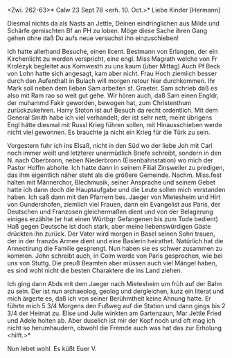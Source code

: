 <Zwi. 262-63>* Calw 23 Sept 78
 <erh. 10. Oct.>*
Liebe Kinder [Hermann]

Diesmal nichts da als Nasts an Jettle, Deinen eindringlichen aus Milde und Schärfe gemischten Bf an PH zu loben. Möge diese Sache ihren Gang gehen ohne daß Du aufs neue versuchst ihn einzuschieben!

Ich hatte allerhand Besuche, einen licent. Bestmann von Erlangen, der ein Kirchenlicht zu werden verspricht, eine engl. Miss Magrath welche von Fr Krolezyk begleitet aus Kornwesth zu uns kaum (über Mittag) Auch Pf Beck von Lohn hatte sich angesagt, kam aber nicht. Frau Hoch ziemlich besser durch den Aufenthalt in Bulach will morgen retour hier durchkommen. Ihr Mark soll neben dem lieben Sam arbeiten st. Graeter. Sam schrieb daß es also mit Ram rao so weit gut gehe. Wir hören auch, daß Sam einen Engldr, der muhammd Fakir geworden, bewogen hat, zum Christenthum zurückzukehren. Harry Stoton ist auf Besuch da recht ordentlich. Mit dem General Smith habe ich viel verhandelt, der ist sehr nett, meint übrigens Engl hätte diesmal mit Russl Krieg führen sollen, mit Hinausschieben werde nicht viel gewonnen. Es brauchte ja nicht ein Krieg für die Türk zu sein.

Vorgestern fuhr ich ins Elsaß, nicht in den Süd wo der liebe Joh mit Carl noch immer weilt und letzterer unermüdlich Briefe schreibt, sondern in den N. nach Oberbronn, neben Niederbronn (Eisenbahnstation) wo mich der Pastor Hoffm abholte. Ich hatte dann in seinem Filial Zinsweiler zu predigen, das ihm eigentlich näher steht als die größere Gemeinde. Nachm. Miss.fest halten mit Männerchor, Blechmusik, seiner Ansprache und seinem Gebet hatte ich dann doch die Hauptaufgabe und die Leute sollen mich verstanden haben. Ich saß dann mit den Pfarrern bes. Jaeger von Mietesheim und Hirt von Gundershofen, ziemlich viel Frauen, dann ein Evangelist aus Paris, der Deutschen und Franzosen gleichermaßen dient und von der Belagerung einiges erzählte (er hat einen Würtbgr Gefangenen bis zum Tode bedient) Haß gegen Deutsche ist doch stark, aber meine liebenswürdigen Gäste drückten ihn zurück. Der Vater wird morgen in Basel seinen Sohn trauen, der in der französ Armee dient und eine Baslerin heirathet. Natürlich hat die Annectirung die Familie gesprengt. Nun haben sie es schwer zusammen zu kommen. John schreibt auch, in Colm werde von Paris gesprochen, wie bei uns von Stuttg. Die preuß Beamten aber müssen auch viel Mängel haben, es sind wohl nicht die besten Charaktere die ins Land ziehen.

Ich ging dann Abds mit dem Jaeger nach Mietesheim um früh auf der Bahn zu sein. Der ist nun archaeolog, geolog und dergleichen, kurz ein literat und mich ärgerte es, daß ich von seiner Berühmtheit keine Ahnung hatte. Er führte mich 5 3/4 Morgens den Fußweg auf die Station und dann gings bis 2 3/4 der Heimat zu. Elise und Julie winkten am Gartenzaun, Mar Jettle Fried und Adele holten ab. Aber duselich ist mir der Kopf noch und oft mag ich nicht so herumhaudern, obwohl die Fremde auch was hat das zur Erholung <hilft.>*

Nun lebet wohl.
 Es küßt Euer V.
